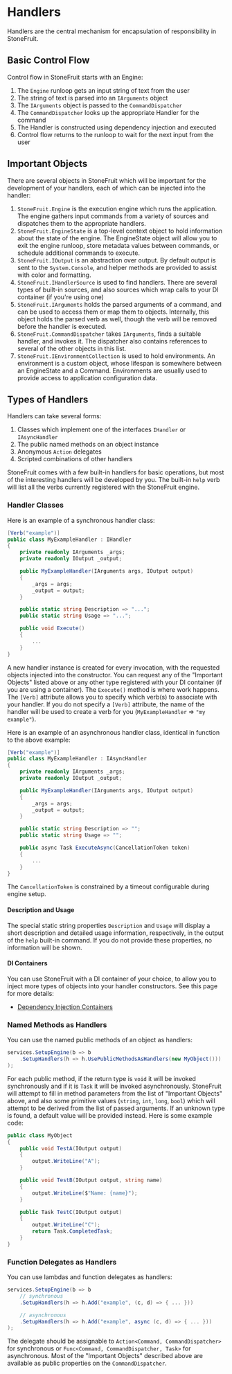 # Handlers

Handlers are the central mechanism for encapsulation of responsibility in StoneFruit.

## Basic Control Flow

Control flow in StoneFruit starts with an Engine:

1. The `Engine` runloop gets an input string of text from the user
1. The string of text is parsed into an `IArguments` object
1. The `IArguments` object is passed to the `CommandDispatcher`
1. The `CommandDispatcher` looks up the appropriate Handler for the command
1. The Handler is constructed using dependency injection and executed
1. Control flow returns to the runloop to wait for the next input from the user

## Important Objects

There are several objects in StoneFruit which will be important for the development of your handlers, each of which can be injected into the handler:

1. `StoneFruit.Engine` is the execution engine which runs the application. The engine gathers input commands from a variety of sources and dispatches them to the appropriate handlers.
1. `StoneFruit.EngineState` is a top-level context object to hold information about the state of the engine. The EngineState object will allow you to exit the engine runloop, store metadata values between commands, or schedule additional commands to execute.
1. `StoneFruit.IOutput` is an abstraction over output. By default output is sent to the `System.Console`, and helper methods are provided to assist with color and formatting. 
1. `StoneFruit.IHandlerSource` is used to find handlers. There are several types of built-in sources, and also sources which wrap calls to your DI container (if you're using one)
2. `StoneFruit.IArguments` holds the parsed arguments of a command, and can be used to access them or map them to objects. Internally, this object holds the parsed verb as well, though the verb will be removed before the handler is executed.
3. `StoneFruit.CommandDispatcher` takes `IArguments`, finds a suitable handler, and invokes it. The dispatcher also contains references to several of the other objects in this list.
4. `StoneFruit.IEnvironmentCollection` is used to hold environments. An environment is a custom object, whose lifespan is somewhere between an EngineState and a Command. Environments are usually used to provide access to application configuration data.

## Types of Handlers

Handlers can take several forms:

1. Classes which implement one of the interfaces `IHandler` or `IAsyncHandler`
1. The public named methods on an object instance 
1. Anonymous `Action` delegates
1. Scripted combinations of other handlers

StoneFruit comes with a few built-in handlers for basic operations, but most of the interesting handlers will be developed by you. The built-in `help` verb will list all the verbs currently registered with the StoneFruit engine.

### Handler Classes

Here is an example of a synchronous handler class:

```csharp
[Verb("example")]
public class MyExampleHandler : IHandler
{
    private readonly IArguments _args;
    private readonly IOutput _output;

    public MyExampleHandler(IArguments args, IOutput output)
    {
        _args = args;
        _output = output;
    }

    public static string Description => "...";
    public static string Usage => "...";

    public void Execute()
    {
        ...
    }
}
```

A new handler instance is created for every invocation, with the requested objects injected into the constructor. You can request any of the "Important Objects" listed above or any other type registered with your DI container (if you are using a container). The `Execute()` method is where work happens. The `[Verb]` attribute allows you to specify which verb(s) to associate with your handler. If you do not specify a `[Verb]` attribute, the name of the handler will be used to create a verb for you (`MyExampleHandler` => `"my example"`). 

Here is an example of an asynchronous handler class, identical in function to the above example:

```csharp
[Verb("example")]
public class MyExampleHandler : IAsyncHandler
{
    private readonly IArguments _args;
    private readonly IOutput _output;

    public MyExampleHandler(IArguments args, IOutput output)
    {
        _args = args;
        _output = output;
    }

    public static string Description => "";
    public static string Usage => "";

    public async Task ExecuteAsync(CancellationToken token)
    {
        ...
    }
}
```

The `CancellationToken` is constrained by a timeout configurable during engine setup. 

#### Description and Usage

The special static string properties `Description` and `Usage` will display a short description and detailed usage information, respectively, in the output of the `help` built-in command. If you do not provide these properties, no information will be shown.

#### DI Containers

You can use StoneFruit with a DI container of your choice, to allow you to inject more types of objects into your handler constructors. See this page for more details:

* [Dependency Injection Containers](containers.md)

### Named Methods as Handlers

You can use the named public methods of an object as handlers:

```csharp
services.SetupEngine(b => b
    .SetupHandlers(h => h.UsePublicMethodsAsHandlers(new MyObject()))
);
```

For each public method, if the return type is `void` it will be invoked synchronously and if it is `Task` it will be invoked asynchronously. StoneFruit will attempt to fill in method parameters from the list of "Important Objects" above, and also some primitive values (`string`, `int`, `long`, `bool`) which will attempt to be derived from the list of passed arguments. If an unknown type is found, a default value will be provided instead. Here is some example code:

```csharp
public class MyObject
{
    public void TestA(IOutput output)
    {
        output.WriteLine("A");
    }

    public void TestB(IOutput output, string name)
    {
        output.WriteLine($"Name: {name}");
    }

    public Task TestC(IOutput output)
    {
        output.WriteLine("C");
        return Task.CompletedTask;
    }
}
``` 

### Function Delegates as Handlers

You can use lambdas and function delegates as handlers:

```csharp
services.SetupEngine(b => b
    // synchronous
    .SetupHandlers(h => h.Add("example", (c, d) => { ... }))

    // asynchronous
    .SetupHandlers(h => h.Add("example", async (c, d) => { ... }))
);
```

The delegate should be assignable to `Action<Command, CommandDispatcher>` for synchronous or `Func<Command, CommandDispatcher, Task>` for asynchronous. Most of the "Important Objects" described above are available as public properties on the `CommandDispatcher`.
